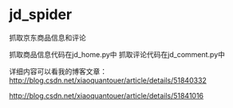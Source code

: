 # jd_spider
抓取京东商品信息和评论

抓取商品信息代码在jd_home.py中
抓取评论代码在jd_comment.py中

详细内容可以看我的博客文章：
http://blog.csdn.net/xiaoquantouer/article/details/51840332

http://blog.csdn.net/xiaoquantouer/article/details/51841016
